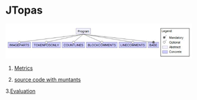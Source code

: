 # JTopas 

![image](https://raw.githubusercontent.com/fischerJF/vamos2020/master/featureModel/jtopas.JPG)

 1. [Metrics](https://github.com/fischerJF/vamos2020/blob/master/metrics/JTopas.csv)
 
 2. [source code with muntants](https://github.com/fischerJF/vamos2020/tree/master/dataset_with_mutant/jtopas)
 
 3.[Evaluation](https://github.com/fischerJF/vamos2020/tree/master/workspace_IncLing/jtopas)

